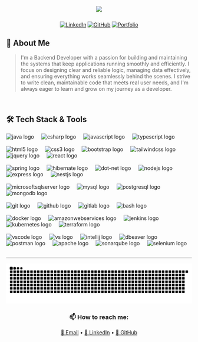 <div align="center">
  <img src="https://media.giphy.com/media/v1.Y2lkPTc5MGI3NjExc2x2cGNkbXQzd3lhdGhmcG5iMHV0emU3cHhodmpna2V5ZzA5d2c1YSZlcD12MV9naWZzX3NlYXJjaCZjdD1n/Npdl9kOaKFJHuRCBGx/giphy.gif" width="300"/>
  
 ###
  
  [![LinkedIn](https://img.shields.io/badge/LinkedIn-Connect-blue?style=for-the-badge&logo=linkedin)](https://www.linkedin.com/in/nvtai24/)
  [![GitHub](https://img.shields.io/badge/GitHub-Follow-lightgrey?style=for-the-badge&logo=github)](https://github.com/nvtai24)
  [![Portfolio](https://img.shields.io/badge/Portfolio-Visit-orange?style=for-the-badge&logo=portfolio)](https://nvtai24.vercel.app/)
</div>

## 🎯 About Me

> I'm a Backend Developer with a passion for building and maintaining the systems that keep applications running smoothly and efficiently. I focus on designing clear and reliable logic, managing data effectively, and ensuring everything works seamlessly behind the scenes. I strive to write clean, maintainable code that meets real user needs, and I'm always eager to learn and grow on my journey as a developer.

<br/>

## 🛠️ Tech Stack & Tools

<!-- ### 💻 Programming Languages -->

<div align="left">
  <img src="https://cdn.jsdelivr.net/gh/devicons/devicon/icons/java/java-original.svg" height="40" alt="java logo"/>
  <img width="12" />
  <img src="https://cdn.jsdelivr.net/gh/devicons/devicon/icons/csharp/csharp-original.svg" height="40" alt="csharp logo"  />
  <img width="12" />
  <img src="https://cdn.jsdelivr.net/gh/devicons/devicon/icons/javascript/javascript-original.svg" height="40" alt="javascript logo"/>
  <img width="12" />
  <img src="https://cdn.jsdelivr.net/gh/devicons/devicon/icons/typescript/typescript-original.svg" height="40" alt="typescript logo"/>
</div>

<br/>

<!-- ### 🎨 Frontend Development -->

<div align="left">
  <img src="https://cdn.jsdelivr.net/gh/devicons/devicon/icons/html5/html5-original.svg" height="40" alt="html5 logo"/>
  <img width="12" />
  <img src="https://cdn.jsdelivr.net/gh/devicons/devicon/icons/css3/css3-original.svg" height="40" alt="css3 logo"/>
  <img width="12" />
  <img src="https://cdn.jsdelivr.net/gh/devicons/devicon/icons/bootstrap/bootstrap-original.svg" height="40" alt="bootstrap logo"/>
  <img width="12" />
  <img src="https://cdn.simpleicons.org/tailwindcss/06B6D4" height="40" alt="tailwindcss logo"/>
  <img width="12" />
  <img src="https://cdn.jsdelivr.net/gh/devicons/devicon/icons/jquery/jquery-original.svg" height="40" alt="jquery logo"/>
  <img width="12" />
  <img src="https://cdn.simpleicons.org/react/61DAFB" height="40" alt="react logo"/>
</div>

<br/>

<!-- ### ⚙️ Backend Frameworks -->

<div align="left">
  <img src="https://cdn.simpleicons.org/spring/6DB33F" height="40" alt="spring logo"/>
  <img width="12" />
  <img src="https://cdn.simpleicons.org/hibernate/59666C" height="40" alt="hibernate logo"/>
  <img width="12" />
  <img src="https://skillicons.dev/icons?i=dotnet" height="40" alt="dot-net logo"/>
  <img width="12" />
  <img src="https://cdn.simpleicons.org/nodedotjs/339933" height="40" alt="nodejs logo"/>
  <img width="12" />
  <img src="https://skillicons.dev/icons?i=express" height="40" alt="express logo"/>
  <img width="12" />
  <img src="https://cdn.simpleicons.org/nestjs/E0234E" height="40" alt="nestjs logo"/>
</div>

<br/>

<!-- ### 🗄️ Databases -->

<div align="left">
  <img src="https://cdn.jsdelivr.net/gh/devicons/devicon/icons/microsoftsqlserver/microsoftsqlserver-plain.svg" height="40" alt="microsoftsqlserver logo"/>
  <img width="12" />
  <img src="https://cdn.jsdelivr.net/gh/devicons/devicon/icons/mysql/mysql-original.svg" height="40" alt="mysql logo"/>
  <img width="12" />
  <img src="https://cdn.jsdelivr.net/gh/devicons/devicon/icons/postgresql/postgresql-original.svg" height="40" alt="postgresql logo"/>
  <img width="12" />
  <img src="https://cdn.simpleicons.org/mongodb/47A248" height="40" alt="mongodb logo"/>
</div>

<br/>

<!-- ### 🛠️ VCS -->

<div align="left">
  <img src="https://cdn.jsdelivr.net/gh/devicons/devicon/icons/git/git-original.svg" height="40" alt="git logo"  />
  <img width="12" />
  <img src="https://skillicons.dev/icons?i=github" height="40" alt="github logo"  />
  <img width="12" />
  <img src="https://cdn.jsdelivr.net/gh/devicons/devicon/icons/gitlab/gitlab-original.svg" height="40" alt="gitlab logo"  />
  <img width="12" />
  <img src="https://cdn.jsdelivr.net/gh/devicons/devicon/icons/bash/bash-original.svg" height="40" alt="bash logo"  />
</div>

<br/>

<!-- ### 🛠️ DevOps -->

<div align="left">
  <img src="https://cdn.simpleicons.org/docker/2496ED" height="40" alt="docker logo"  />
  <img width="12" />
  <img src="https://cdn.jsdelivr.net/gh/devicons/devicon@latest/icons/amazonwebservices/amazonwebservices-original-wordmark.svg" height="40" alt="amazonwebservices logo"  />
  <img width="12" />
  <img src="https://cdn.jsdelivr.net/gh/devicons/devicon@latest/icons/jenkins/jenkins-original.svg" height="40" alt="jenkins logo"  />
  <img width="12" />
  <img src="https://cdn.simpleicons.org/kubernetes/326CE5" height="40" alt="kubernetes logo"  />
  <img width="12" />
  <img src="https://cdn.simpleicons.org/terraform/7B42BC" height="40" alt="terraform logo"  />
</div>

<br/>

<!-- ### 🛠️ Tool -->

<div align="left">
  <img src="https://api.iconify.design/devicon:vscode.svg" height="40" alt="vscode logo"  />
  <img width="12" />
  <img src="https://api.iconify.design/vscode-icons:file-type-sln.svg" height="40" alt="vs logo"  />
  <img width="12" />
  <img src="https://api.iconify.design/devicon:intellij.svg" height="40" alt="intellij logo"  />
  <img width="12" />
  <img src="https://api.iconify.design/devicon:dbeaver.svg" height="40" alt="dbeaver logo"  />
  <img width="12" />
  <img src="https://api.iconify.design/devicon:postman.svg" height="40" alt="postman logo"  />
  <img width="12" />
  <img src="https://cdn.jsdelivr.net/gh/devicons/devicon@latest/icons/apache/apache-original.svg" height="40" alt="apache logo"  />
  <img width="12" />
  <img src="https://api.iconify.design/devicon:sonarqube.svg" height="40" alt="sonarqube logo"  />
  <img width="12" />
  <img src="https://api.iconify.design/skill-icons:selenium.svg" height="40" alt="selenium logo"  />
</div>

</br>

---

<div align="center">
  <img src="https://github.com/nvtai24/nvtai24/blob/main/output/snake-dark.svg" alt="Snake animation" />
  
  <h3>📫 How to reach me:</h3>
  <p>
    <a href="mailto:nvtai24work@gmail.com">📧 Email</a> •
    <a href="https://www.linkedin.com/in/nvtai24/">💼 LinkedIn</a> •
    <a href="https://github.com/nvtai24">🐙 GitHub</a>
  </p>
</div>
